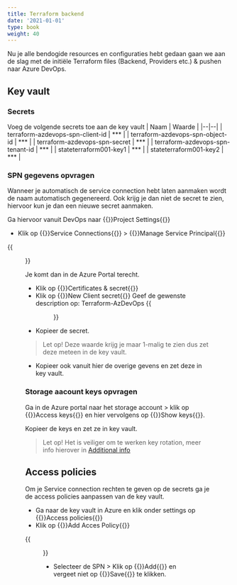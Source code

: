 ```yaml
---
title: Terraform backend
date: '2021-01-01'
type: book
weight: 40
---
```


Nu je alle bendogide resources en configuraties hebt gedaan gaan we aan de slag met de initiële Terraform files (Backend, Providers etc.) & pushen naar Azure DevOps.

<!--more-->

## Key vault

### Secrets
Voeg de volgende secrets toe aan de key vault
| Naam | Waarde |
|--|--|
| terraform-azdevops-spn-client-id | *** |
| terraform-azdevops-spn-object-id | *** |
| terraform-azdevops-spn-secret | *** |
| terraform-azdevops-spn-tenant-id | *** |
| stateterraform001-key1 | *** |
| stateterraform001-key2 | *** |

### SPN gegevens opvragen
Wanneer je automatisch de service connection hebt laten aanmaken wordt de naam automatisch gegenereerd. Ook krijg je dan niet de secret te zien, hiervoor kun je dan een nieuwe secret aanmaken. 

Ga hiervoor vanuit DevOps naar {{<hl>}}Project Settings{{</hl>}}
- Klik op {{<hl>}}Service Connections{{</hl>}} > {{<hl>}}Manage Service Principal{{</hl>}}

{{<figure library="true" src="azure-terraform/manageserviceprincipal.png" title="Manage Service Principal">}}

Je komt dan in de Azure Portal terecht.

- Klik op {{<hl>}}Certificates & secret{{</hl>}}
- Klik op {{<hl>}}New Client secret{{</hl>}}
Geef de gewenste description op: Terraform-AzDevOps
{{<figure library="true" src="azure-terraform/spnsecret.png" title="Add client secret">}}
- Kopieer de secret.

>Let op! Deze waarde krijg je maar 1-malig te zien dus zet deze meteen in de key vault.

- Kopieer ook vanuit hier de overige gevens en zet deze in key vault.

### Storage aacount keys opvragen
Ga in de Azure portal naar het storage account > klik op {{<hl>}}Access keys{{</hl>}} en hier vervolgens op {{<hl>}}Show keys{{</hl>}}.

Kopieer de keys en zet ze in key vault.

>Let op! Het is veiliger om te werken key rotation, meer info hierover in [Additional info](https://knoester-it.online/courses/azure-terraform/additional/)

## Access policies
Om je Service connection rechten te geven op de secrets ga je de access policies aanpassen van de key vault.

- Ga naar de key vault in Azure en klik onder settings op {{<hl>}}Access policies{{</hl>}}
- Klik op {{<hl>}}Add Acces Policy{{</hl>}}

{{<figure library="true" src="azure-terraform/kvaccesspolicy.png" title="Add access policy">}}

- Selecteer de SPN > Klik op {{<hl>}}Add{{</hl>}} en vergeet niet op {{<hl>}}Save{{</hl>}} te klikken.